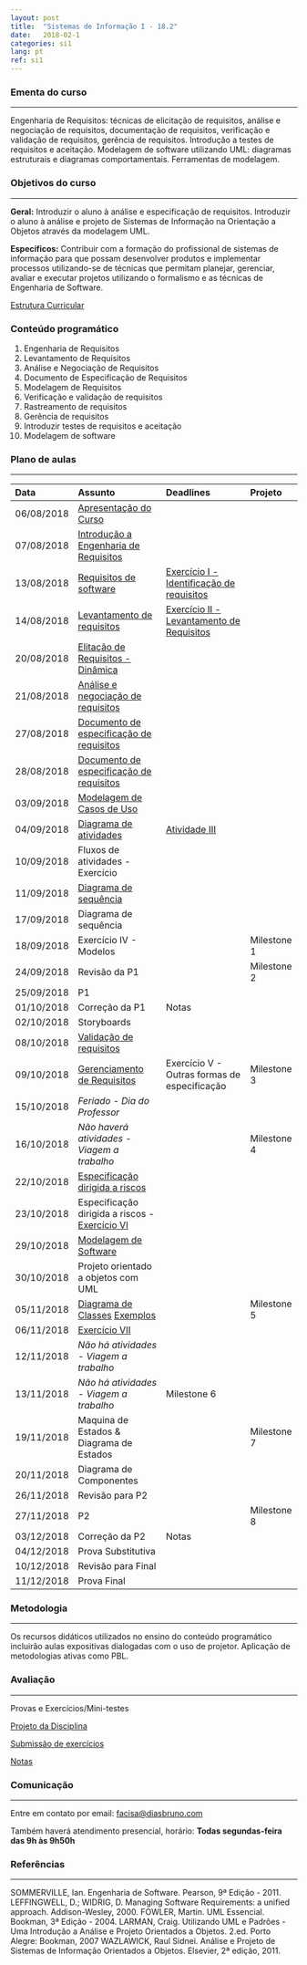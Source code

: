 ```yaml
---
layout: post
title:  "Sistemas de Informação I - 18.2"
date:   2018-02-1
categories: si1
lang: pt
ref: si1
---
```


### Ementa do curso
___

Engenharia de Requisitos: técnicas de elicitação de requisitos, análise e negociação de requisitos, documentação de requisitos, verificação e validação de requisitos, gerência de requisitos. Introdução a testes de requisitos e aceitação. Modelagem de software utilizando UML: diagramas estruturais e diagramas comportamentais. Ferramentas de modelagem.

### Objetivos do curso
___
**Geral:**
Introduzir o aluno à análise e especificação de requisitos. Introduzir o aluno à análise e projeto de Sistemas de Informação na Orientação a Objetos através da modelagem UML.

**Específicos:**
Contribuir com a formação do profissional de sistemas de informação para que possam desenvolver produtos e implementar processos utilizando-se de técnicas que permitam planejar, gerenciar, avaliar e executar projetos utilizando o formalismo e as técnicas de Engenharia de Software.

[Estrutura Curricular](https://drive.google.com/file/d/0B9oADRpZVGECMmQ4WV83YVlRRGs/view?usp=sharing)

### Conteúdo programático

1. Engenharia de Requisitos
2. Levantamento de Requisitos
3. Análise e Negociação de Requisitos
4. Documento de Especificação de Requisitos
5. Modelagem de Requisitos
6. Verificação e validação de requisitos
7. Rastreamento de requisitos
8. Gerência de requisitos
9. Introduzir testes de requisitos e aceitação
10. Modelagem de software

### Plano de aulas
___

| Data	| Assunto | Deadlines | Projeto
| :------- | :------ | :------ | :------ |
| 06/08/2018 | [Apresentação do Curso](https://docs.google.com/presentation/d/1Mq9Rbx7l6dc73KE7osuS9izJ-d2zBg8TGKPnFMDsPps/preview)
| 07/08/2018 | [Introdução a Engenharia de Requisitos](https://docs.google.com/presentation/d/1ya9Leh6JM_G8jGggVqElUwjXEYe38KibEvPiMSv16p4/preview) 
| 13/08/2018 | [Requisitos de software](https://docs.google.com/presentation/d/1Vq-I619j3-rneIqXhAOQ4Uv41V8ydKl3GrbNBTpG9Iw/preview) | [Exercício I - Identificação de requisitos](https://docs.google.com/document/d/12KbcQC_UsN0Upfwqh4OjgrS54Wo4MAywpxv8kBW-okg/preview)
| 14/08/2018 | [Levantamento de requisitos](https://docs.google.com/presentation/d/1kh36ru_-F3-Exth9q7yFkngJWynDL36oQJhZPMWi2zc/edit#slide=id.g3eafd2c0f1_0_20) | [Exercício II - Levantamento de Requisitos](https://docs.google.com/document/d/1MqrfqLVT-zHI-BXPgmEo4vynOVYyFF07reoBNzDFF_4/preview#)
| 20/08/2018 | [Elitação de Requisitos - Dinâmica](https://docs.google.com/presentation/d/1zNXAgGR5CzyUEL-iVag_oMRaH87itZ51MJDnzpg3ljI/preview)
| 21/08/2018 | [Análise e negociação de requisitos](https://docs.google.com/presentation/d/1Vv07A0fFAsujMyIbq4CpzHj2aCpu1wFP9RGSENk0ybs/preview#slide=id.p)
| 27/08/2018 | [Documento de especificação de requisitos](https://docs.google.com/presentation/d/1V4bz9oBQ3LTuu9J_4eLZf8gxfY_1uuJTOIDUjQR8gTM/preview)
| 28/08/2018 | [Documento de especificação de requisitos](https://docs.google.com/presentation/d/1Coxpo3mwgiCwZ6un1lUjQa-2Jcy-_pkDAwafYfjmh0I/edit#slide=id.g16f4849b08_0_129)
| 03/09/2018 | [Modelagem de Casos de Uso](https://docs.google.com/presentation/d/1jeMsko2qk8Q5FaeWSuv1lokoX181aBT01pJjpeXb6Gg/preview?slide=id.p) 
| 04/09/2018 | [Diagrama de atividades](https://docs.google.com/presentation/d/11xQvk7RsMD60H-bdPN_p_ku4t2ykMHP9MearuPD0S9k/preview) | [Atividade III](https://docs.google.com/document/d/1Vzh-ejNy40KD7D_OOt5C5hU1tG6Tq6WdTLnQyFFnyYg/preview#)
| 10/09/2018 | Fluxos de atividades - Exercício
| 11/09/2018 | [Diagrama de sequência](https://docs.google.com/presentation/d/1muQGnj3k1x99wuOmIJ7gIBdYNt7A3z2H9G5xzTP0qek/preview)
| 17/09/2018 | Diagrama de sequência
| 18/09/2018 | Exercício IV - Modelos | | Milestone 1
| 24/09/2018 | Revisão da P1 | | Milestone 2
| 25/09/2018 | P1
| 01/10/2018 | Correção da P1 | Notas
| 02/10/2018 | Storyboards 
| 08/10/2018 | [Validação de requisitos](https://docs.google.com/presentation/d/11nl6cbHy2ZkzNsL2Lk4sI_txBJv--i4I0sPWKD61fPQ/preview)
| 09/10/2018 | [Gerenciamento de Requisitos](https://docs.google.com/presentation/d/1sEgMopYJHDVdrABz-HTz57eJbEa8BN2QNTd4HGmjYdI/preview) | Exercício V - Outras formas de especificação | Milestone 3 
| 15/10/2018 | _Feriado - Dia do Professor_
| 16/10/2018 | _Não haverá atividades - Viagem a trabalho_ | | Milestone 4
| 22/10/2018 | [Especificação dirigida a riscos](https://docs.google.com/presentation/d/1iiJtSVZ58AzJhYQ9ex_aiQh7pioLDfE4BeYZ-WPfltI/preview)
| 23/10/2018 | Especificação dirigida a riscos - [Exercício VI](https://docs.google.com/document/d/1CY3FXJCpbhkCn4RfRv_V5cJ5uXoVy8lKeGTlxyUwTeA/edit)
| 29/10/2018 | [Modelagem de Software](https://docs.google.com/presentation/d/1_DVxhx4JZsjD_jAbi_2vFI15oWTR6kzrxv8YSFhdeig/preview)
| 30/10/2018 | Projeto orientado a objetos com UML 
| 05/11/2018 | [Diagrama de Classes](https://docs.google.com/presentation/d/1mZMyy0sVwhjKEJMIlMXcBwqmazbshRQw8cJDNOROrVQ/preview) [Exemplos](https://docs.google.com/presentation/d/1YnljZrl4kNU1PrwMnJRfpEkxvMGSCLvfE9Ujj1gxG10/preview) | | Milestone 5
| 06/11/2018 | [Exercício VII](https://docs.google.com/document/d/1pdSvZeHDwOzhuzO9RnbAQNIXC5odCN0umtjfSRudkQE/preview)
| 12/11/2018 | _Não há atividades - Viagem a trabalho_ |
| 13/11/2018 | _Não há atividades - Viagem a trabalho_ | Milestone 6 
| 19/11/2018 | Maquina de Estados & Diagrama de Estados | | Milestone 7
| 20/11/2018 | Diagrama de Componentes
| 26/11/2018 | Revisão para P2
| 27/11/2018 | P2 | | Milestone 8 
| 03/12/2018 | Correção da P2 | Notas
| 04/12/2018 | Prova Substitutiva
| 10/12/2018 | Revisão para Final
| 11/12/2018 | Prova Final

### Metodologia
___
Os recursos didáticos utilizados no ensino do conteúdo programático incluirão aulas expositivas dialogadas com o uso de projetor. Aplicação de metodologias ativas como PBL. 

### Avaliação
___
Provas e Exercícios/Mini-testes

[Projeto da Disciplina](https://docs.google.com/document/d/1W444XncjVkKCTdl1o7OBEMOYe0V-hPnbPbO8g8P1tgw/preview)

[Submissão de exercícios](https://docs.google.com/forms/d/e/1FAIpQLSdeda5Bce9leC2YiKJ7N2y1I-GViujsRXOn3SsAGttl9WdWGw/viewform)

[Notas](https://docs.google.com/spreadsheets/d/1L0XAEfrfAB6Oym5gpi24RaVf0ab33faeHCR1yhmEFj8/preview)

### Comunicação
___
Entre em contato por email: facisa@diasbruno.com

Também haverá atendimento presencial, horário: **Todas segundas-feira das 9h às 9h50h**

### Referências
___

SOMMERVILLE, Ian. Engenharia de Software. Pearson, 9ª Edição - 2011.
LEFFINGWELL, D.; WIDRIG, D. Managing Software Requirements: a unified approach. Addison-Wesley, 2000.
FOWLER, Martin. UML Essencial. Bookman, 3ª Edição - 2004.
LARMAN, Craig. Utilizando UML e Padrões - Uma Introdução a Análise e Projeto Orientados a Objetos. 2.ed. Porto Alegre: Bookman, 2007
WAZLAWICK, Raul Sidnei. Análise e Projeto de Sistemas de Informação Orientados a Objetos. Elsevier, 2ª edição, 2011.
